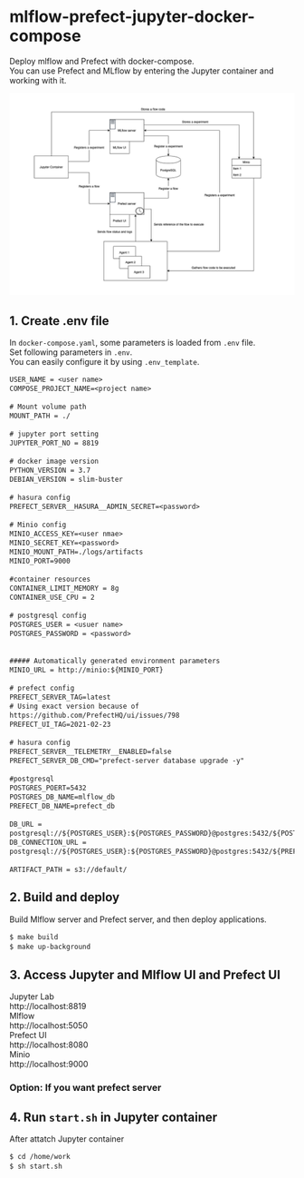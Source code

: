 # mlflow-prefect-jupyter-docker-compose

Deploy mlflow and Prefect with docker-compose.  
You can use Prefect and MLflow by entering the Jupyter container and working with it.

![Scheme図](doc/images/Scheme.png)


## 1. Create .env file
In `docker-compose.yaml`, some parameters is loaded from `.env` file.  
Set following parameters in `.env`.  
You can easily configure it by using `.env_template`.
```
USER_NAME = <user name>
COMPOSE_PROJECT_NAME=<project name>

# Mount volume path
MOUNT_PATH = ./

# jupyter port setting
JUPYTER_PORT_NO = 8819

# docker image version
PYTHON_VERSION = 3.7
DEBIAN_VERSION = slim-buster

# hasura config
PREFECT_SERVER__HASURA__ADMIN_SECRET=<password>

# Minio config
MINIO_ACCESS_KEY=<user nmae>
MINIO_SECRET_KEY=<password>
MINIO_MOUNT_PATH=./logs/artifacts
MINIO_PORT=9000

#container resources
CONTAINER_LIMIT_MEMORY = 8g
CONTAINER_USE_CPU = 2

# postgresql config
POSTGRES_USER = <usuer name>
POSTGRES_PASSWORD = <password>


##### Automatically generated environment parameters
MINIO_URL = http://minio:${MINIO_PORT}

# prefect config
PREFECT_SERVER_TAG=latest
# Using exact version because of https://github.com/PrefectHQ/ui/issues/798
PREFECT_UI_TAG=2021-02-23

# hasura config
PREFECT_SERVER__TELEMETRY__ENABLED=false
PREFECT_SERVER_DB_CMD="prefect-server database upgrade -y"

#postgresql
POSTGRES_POERT=5432
POSTGRES_DB_NAME=mlflow_db
PREFECT_DB_NAME=prefect_db

DB_URL = postgresql://${POSTGRES_USER}:${POSTGRES_PASSWORD}@postgres:5432/${POSTGRES_DB_NAME}
DB_CONNECTION_URL = postgresql://${POSTGRES_USER}:${POSTGRES_PASSWORD}@postgres:5432/${PREFECT_DB_NAME}

ARTIFACT_PATH = s3://default/
```

## 2. Build and deploy
Build Mlflow server and Prefect server, and then deploy applications.

```sh
$ make build
$ make up-background
```

## 3. Access Jupyter and Mlflow UI and Prefect UI

Jupyter Lab  
http://localhost:8819  
Mlflow  
http://localhost:5050  
Prefect UI  
http://localhost:8080  
Minio  
http://localhost:9000  


### Option: If you want prefect server

## 4. Run `start.sh` in Jupyter container

After attatch Jupyter container

```sh
$ cd /home/work
$ sh start.sh
```

